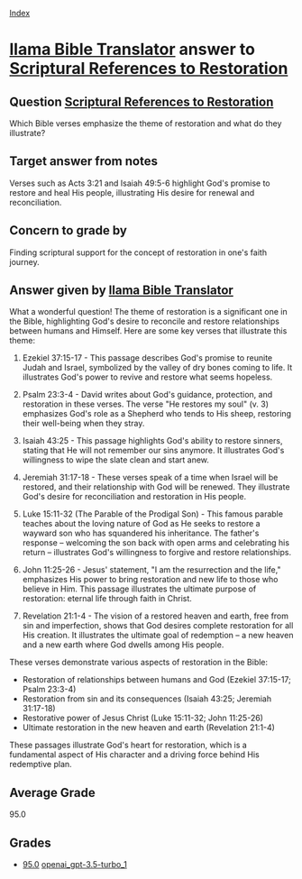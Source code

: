 
[Index](../../../index.md)
# [llama Bible Translator](../../answering_models/llama_Bible_Translator.md) answer to [Scriptural References to Restoration](../../questions/Scriptural_References_to_Restoration.md)

## Question [Scriptural References to Restoration](../../questions/Scriptural_References_to_Restoration.md)
Which Bible verses emphasize the theme of restoration and what do they illustrate?

## Target answer from notes
Verses such as Acts 3:21 and Isaiah 49:5-6 highlight God's promise to restore and heal His people, illustrating His desire for renewal and reconciliation.

## Concern to grade by
Finding scriptural support for the concept of restoration in one's faith journey.

## Answer given by [llama Bible Translator](../../answering_models/llama_Bible_Translator.md)
What a wonderful question! The theme of restoration is a significant one in the Bible, highlighting God's desire to reconcile and restore relationships between humans and Himself. Here are some key verses that illustrate this theme:

1. Ezekiel 37:15-17 - This passage describes God's promise to reunite Judah and Israel, symbolized by the valley of dry bones coming to life. It illustrates God's power to revive and restore what seems hopeless.

2. Psalm 23:3-4 - David writes about God's guidance, protection, and restoration in these verses. The verse "He restores my soul" (v. 3) emphasizes God's role as a Shepherd who tends to His sheep, restoring their well-being when they stray.

3. Isaiah 43:25 - This passage highlights God's ability to restore sinners, stating that He will not remember our sins anymore. It illustrates God's willingness to wipe the slate clean and start anew.

4. Jeremiah 31:17-18 - These verses speak of a time when Israel will be restored, and their relationship with God will be renewed. They illustrate God's desire for reconciliation and restoration in His people.

5. Luke 15:11-32 (The Parable of the Prodigal Son) - This famous parable teaches about the loving nature of God as He seeks to restore a wayward son who has squandered his inheritance. The father's response – welcoming the son back with open arms and celebrating his return – illustrates God's willingness to forgive and restore relationships.

6. John 11:25-26 - Jesus' statement, "I am the resurrection and the life," emphasizes His power to bring restoration and new life to those who believe in Him. This passage illustrates the ultimate purpose of restoration: eternal life through faith in Christ.

7. Revelation 21:1-4 - The vision of a restored heaven and earth, free from sin and imperfection, shows that God desires complete restoration for all His creation. It illustrates the ultimate goal of redemption – a new heaven and a new earth where God dwells among His people.

These verses demonstrate various aspects of restoration in the Bible:

* Restoration of relationships between humans and God (Ezekiel 37:15-17; Psalm 23:3-4)
* Restoration from sin and its consequences (Isaiah 43:25; Jeremiah 31:17-18)
* Restorative power of Jesus Christ (Luke 15:11-32; John 11:25-26)
* Ultimate restoration in the new heaven and earth (Revelation 21:1-4)

These passages illustrate God's heart for restoration, which is a fundamental aspect of His character and a driving force behind His redemptive plan.

## Average Grade
95.0

## Grades
 * [95.0](./Scriptural_References_to_Restoration_grades/openai_gpt-3.5-turbo_1.md) [openai_gpt-3.5-turbo_1](../../grading_models/openai_gpt-3.5-turbo_1.md)
